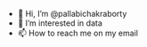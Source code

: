 - 👋 Hi, I’m @pallabichakraborty
- 👀 I’m interested in data
- 📫 How to reach me on my email

<!---
pallabichakraborty/pallabichakraborty is a ✨ special ✨ repository because its `README.md` (this file) appears on your GitHub profile.
You can click the Preview link to take a look at your changes.
--->
